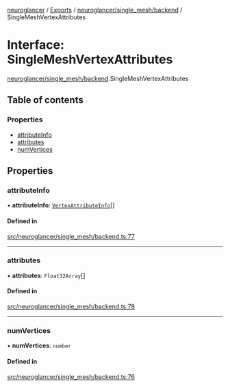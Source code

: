 [neuroglancer](../README.md) / [Exports](../modules.md) / [neuroglancer/single\_mesh/backend](../modules/neuroglancer_single_mesh_backend.md) / SingleMeshVertexAttributes

# Interface: SingleMeshVertexAttributes

[neuroglancer/single_mesh/backend](../modules/neuroglancer_single_mesh_backend.md).SingleMeshVertexAttributes

## Table of contents

### Properties

- [attributeInfo](neuroglancer_single_mesh_backend.SingleMeshVertexAttributes.md#attributeinfo)
- [attributes](neuroglancer_single_mesh_backend.SingleMeshVertexAttributes.md#attributes)
- [numVertices](neuroglancer_single_mesh_backend.SingleMeshVertexAttributes.md#numvertices)

## Properties

### attributeInfo

• **attributeInfo**: [`VertexAttributeInfo`](neuroglancer_single_mesh_base.VertexAttributeInfo.md)[]

#### Defined in

[src/neuroglancer/single_mesh/backend.ts:77](https://github.com/ActiveBrainAtlas2/neuroglancer/blob/91617476/src/neuroglancer/single_mesh/backend.ts#L77)

___

### attributes

• **attributes**: `Float32Array`[]

#### Defined in

[src/neuroglancer/single_mesh/backend.ts:78](https://github.com/ActiveBrainAtlas2/neuroglancer/blob/91617476/src/neuroglancer/single_mesh/backend.ts#L78)

___

### numVertices

• **numVertices**: `number`

#### Defined in

[src/neuroglancer/single_mesh/backend.ts:76](https://github.com/ActiveBrainAtlas2/neuroglancer/blob/91617476/src/neuroglancer/single_mesh/backend.ts#L76)
